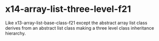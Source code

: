 # x14-array-list-three-level-f21
Like x13-array-list-base-class-f21 except the abstract array list class derives from an abstract list class making a three level class inheritance hierarchy.
